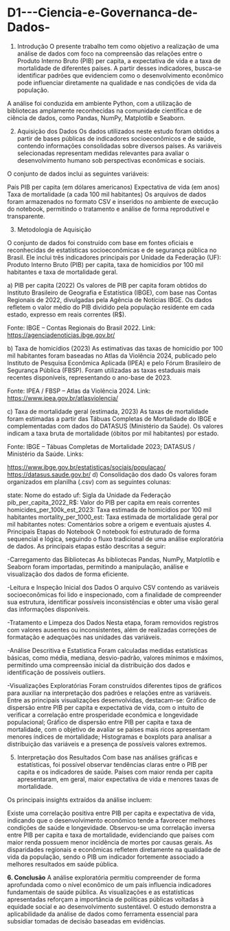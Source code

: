 # D1---Ciencia-e-Governanca-de-Dados-

1. Introdução O presente trabalho tem como objetivo a realização de uma análise de dados com foco na compreensão das relações entre o Produto Interno Bruto (PIB) per capita, a expectativa de vida e a taxa de mortalidade de diferentes países. A partir desses indicadores, busca-se identificar padrões que evidenciem como o desenvolvimento econômico pode influenciar diretamente na qualidade e nas condições de vida da população.

A análise foi conduzida em ambiente Python, com a utilização de bibliotecas amplamente reconhecidas na comunidade científica e de ciência de dados, como Pandas, NumPy, Matplotlib e Seaborn.

2. Aquisição dos Dados Os dados utilizados neste estudo foram obtidos a partir de bases públicas de indicadores socioeconômicos e de saúde, contendo informações consolidadas sobre diversos países. As variáveis selecionadas representam medidas relevantes para avaliar o desenvolvimento humano sob perspectivas econômicas e sociais.

O conjunto de dados inclui as seguintes variáveis:

País
PIB per capita (em dólares americanos)
Expectativa de vida (em anos)
Taxa de mortalidade (a cada 100 mil habitantes)
Os arquivos de dados foram armazenados no formato CSV e inseridos no ambiente de execução do notebook, permitindo o tratamento e análise de forma reprodutível e transparente.

3. Metodologia de Aquisição

O conjunto de dados foi construído com base em fontes oficiais e reconhecidas de estatísticas socioeconômicas e de segurança pública no Brasil. Ele inclui três indicadores principais por Unidade da Federação (UF): Produto Interno Bruto (PIB) per capita, taxa de homicídios por 100 mil habitantes e taxa de mortalidade geral.

a) PIB per capita (2022) Os valores de PIB per capita foram obtidos do Instituto Brasileiro de Geografia e Estatística (IBGE), com base nas Contas Regionais de 2022, divulgadas pela Agência de Notícias IBGE. Os dados refletem o valor médio do PIB dividido pela população residente em cada estado, expresso em reais correntes (R$).

Fonte: IBGE – Contas Regionais do Brasil 2022. Link: https://agenciadenoticias.ibge.gov.br/

b) Taxa de homicídios (2023) As estimativas das taxas de homicídio por 100 mil habitantes foram baseadas no Atlas da Violência 2024, publicado pelo Instituto de Pesquisa Econômica Aplicada (IPEA) e pelo Fórum Brasileiro de Segurança Pública (FBSP). Foram utilizadas as taxas estaduais mais recentes disponíveis, representando o ano-base de 2023.

Fonte: IPEA / FBSP – Atlas da Violência 2024. Link: https://www.ipea.gov.br/atlasviolencia/

c) Taxa de mortalidade geral (estimada, 2023) As taxas de mortalidade foram estimadas a partir das Tábuas Completas de Mortalidade do IBGE e complementadas com dados do DATASUS (Ministério da Saúde). Os valores indicam a taxa bruta de mortalidade (óbitos por mil habitantes) por estado.

Fonte: IBGE – Tábuas Completas de Mortalidade 2023; DATASUS / Ministério da Saúde. Links:

https://www.ibge.gov.br/estatisticas/sociais/populacao/
https://datasus.saude.gov.br/
d) Consolidação dos dado Os valores foram organizados em planilha (.csv) com as seguintes colunas:

state: Nome do estado
uf: Sigla da Unidade da Federação
pib_per_capita_2022_R$: Valor do PIB per capita em reais correntes
homicides_per_100k_est_2023: Taxa estimada de homicídios por 100 mil habitantes
mortality_per_1000_est: Taxa estimada de mortalidade geral por mil habitantes
notes: Comentários sobre a origem e eventuais ajustes
4. Principais Etapas do Notebook O notebook foi estruturado de forma sequencial e lógica, seguindo o fluxo tradicional de uma análise exploratória de dados. As principais etapas estão descritas a seguir:

-Carregamento das Bibliotecas As bibliotecas Pandas, NumPy, Matplotlib e Seaborn foram importadas, permitindo a manipulação, análise e visualização dos dados de forma eficiente.

-Leitura e Inspeção Inicial dos Dados O arquivo CSV contendo as variáveis socioeconômicas foi lido e inspecionado, com a finalidade de compreender sua estrutura, identificar possíveis inconsistências e obter uma visão geral das informações disponíveis.

-Tratamento e Limpeza dos Dados Nesta etapa, foram removidos registros com valores ausentes ou inconsistentes, além de realizadas correções de formatação e adequações nas unidades das variáveis.

-Análise Descritiva e Estatística Foram calculadas medidas estatísticas básicas, como média, mediana, desvio-padrão, valores mínimos e máximos, permitindo uma compreensão inicial da distribuição dos dados e identificação de possíveis outliers.

-Visualizações Exploratórias Foram construídos diferentes tipos de gráficos para auxiliar na interpretação dos padrões e relações entre as variáveis. Entre as principais visualizações desenvolvidas, destacam-se: Gráfico de dispersão entre PIB per capita e expectativa de vida, com o intuito de verificar a correlação entre prosperidade econômica e longevidade populacional; Gráfico de dispersão entre PIB per capita e taxa de mortalidade, com o objetivo de avaliar se países mais ricos apresentam menores índices de mortalidade; Histogramas e boxplots para analisar a distribuição das variáveis e a presença de possíveis valores extremos.

5. Interpretação dos Resultados Com base nas análises gráficas e estatísticas, foi possível observar tendências claras entre o PIB per capita e os indicadores de saúde. Países com maior renda per capita apresentaram, em geral, maior expectativa de vida e menores taxas de mortalidade.

Os principais insights extraídos da análise incluem:

Existe uma correlação positiva entre PIB per capita e expectativa de vida, indicando que o desenvolvimento econômico tende a favorecer melhores condições de saúde e longevidade.
Observou-se uma correlação inversa entre PIB per capita e taxa de mortalidade, evidenciando que países com maior renda possuem menor incidência de mortes por causas gerais.
As disparidades regionais e econômicas refletem diretamente na qualidade de vida da população, sendo o PIB um indicador fortemente associado a melhores resultados em saúde pública.

**6. Conclusão** A análise exploratória permitiu compreender de forma aprofundada como o nível econômico de um país influencia indicadores fundamentais de saúde pública. As visualizações e as estatísticas apresentadas reforçam a importância de políticas públicas voltadas à equidade social e ao desenvolvimento sustentável. O estudo demonstra a aplicabilidade da análise de dados como ferramenta essencial para subsidiar tomadas de decisão baseadas em evidências.

